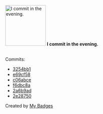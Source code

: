 <img src="https://my-badges.github.io/my-badges/evening-commits.png" alt="I commit in the evening." title="I commit in the evening." width="128">
<strong>I commit in the evening.</strong>
<br><br>

Commits:

- <a href="https://github.com/earnubs/nextjs-contentlayer/commit/3254bb1985e56e26e9ac725a0d058d187b6a6cf2">3254bb1</a>
- <a href="https://github.com/earnubs/nextjs-contentlayer/commit/e69cf581bbbcd0341d229c9c1a615b219bc0eb21">e69cf58</a>
- <a href="https://github.com/earnubs/nextjs-contentlayer/commit/c06abcec8fc3b5f8db196c195ecc630bff22d7c4">c06abce</a>
- <a href="https://github.com/earnubs/nextjs-contentlayer/commit/f6dbc8a595f1cf2cf12a5554dcbf7711dde030bd">f6dbc8a</a>
- <a href="https://github.com/earnubs/nextjs-contentlayer/commit/2a6b9ad328db481158e94ceaa94415688e34c17a">2a6b9ad</a>
- <a href="https://github.com/earnubs/nextjs-contentlayer/commit/2e287503222c98f2f2d134abf8bb010a275816a3">2e28750</a>


Created by <a href="https://github.com/my-badges/my-badges">My Badges</a>